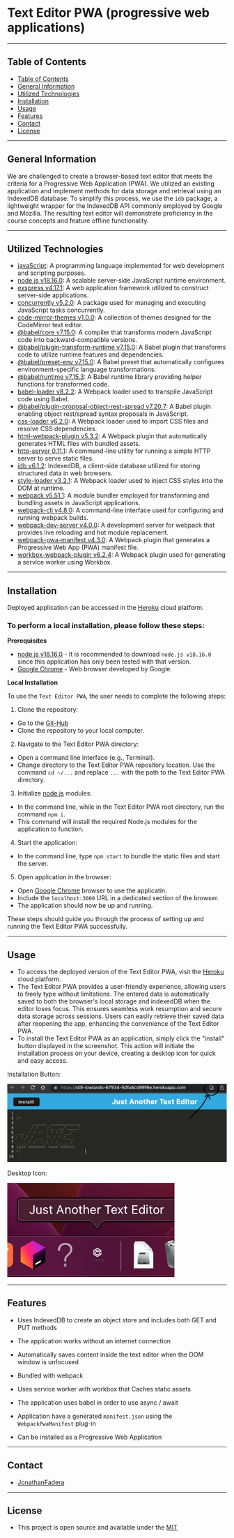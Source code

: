 # Text Editor PWA (progressive web applications)
---
## Table of Contents

  - [Table of Contents](#table-of-contents)
  - [General Information](#general-information)
  - [Utilized Technologies](#utilized-technologies)
  - [Installation](#installation)
  - [Usage](#usage)
  - [Features](#features)
  - [Contact](#contact)
  - [License](#license)

---
## General Information 

We are challenged to create a browser-based text editor that meets the criteria for a Progressive Web Application (PWA). We utilized an existing application and implement methods for data storage and retrieval using an IndexedDB database. To simplify this process, we use the `idb` package, a lightweight wrapper for the IndexedDB API commonly employed by Google and Mozilla. The resulting text editor will demonstrate proficiency in the course concepts and feature offline functionality.
 
---
## Utilized Technologies

- [javaScript](https://developer.mozilla.org/en-US/docs/Learn/JavaScript/First_steps/What_is_JavaScript): A programming language implemented for web development and scripting purposes.
- [node.js v18.16.0](https://nodejs.org/en): A scalable server-side JavaScript runtime environment.
- [exspress v4.17.1](https://www.npmjs.com/package/express): A web application framework utilized to construct server-side applications.
- [concurrently v5.2.0](https://www.npmjs.com/package/concurrently): A package used for managing and executing JavaScript tasks concurrently.
- [code-mirror-themes v1.0.0](https://www.npmjs.com/package/code-mirror-themes): A collection of themes designed for the CodeMirror text editor.
- [@babel/core v7.15.0](https://www.npmjs.com/package/@babel/core): A compiler that transforms modern JavaScript code into backward-compatible versions.
- [@babel/plugin-transform-runtime v7.15.0](https://www.npmjs.com/package/@babel/plugin-transform-runtime): A Babel plugin that transforms code to utilize runtime features and dependencies.
- [@babel/preset-env v7.15.0](https://www.npmjs.com/package/@babel/preset-env): A Babel preset that automatically configures environment-specific language transformations.
- [@babel/runtime v7.15.3](https://www.npmjs.com/package/@babel/runtime): A Babel runtime library providing helper functions for transformed code.
- [babel-loader v8.2.2](https://www.npmjs.com/package/babel-loader): A Webpack loader used to transpile JavaScript code using Babel.
- [@babel/plugin-proposal-object-rest-spread v7.20.7](https://www.npmjs.com/package/@babel/plugin-proposal-object-rest-spread): A Babel plugin enabling object rest/spread syntax proposals in JavaScript.
- [css-loader v6.2.0](https://www.npmjs.com/package/css-loader): A Webpack loader used to import CSS files and resolve CSS dependencies.
- [html-webpack-plugin v5.3.2](https://www.npmjs.com/package/html-webpack-plugin): A Webpack plugin that automatically generates HTML files with bundled assets.
- [http-server 0.11.1](https://www.npmjs.com/package/http-server): A command-line utility for running a simple HTTP server to serve static files.
- [idb v6.1.2](https://www.npmjs.com/package/idb): IndexedDB, a client-side database utilized for storing structured data in web browsers.
- [style-loader v3.2.1](https://www.npmjs.com/package/style-loader): A Webpack loader used to inject CSS styles into the DOM at runtime.
- [webpack v5.51.1](https://webpack.js.org/): A module bundler employed for transforming and bundling assets in JavaScript applications.
- [webpack-cli v4.8.0](https://www.npmjs.com/package/webpack-cli): A command-line interface used for configuring and running webpack builds.
- [webpack-dev-server v4.0.0](https://www.npmjs.com/package/webpack-dev-server): A development server for webpack that provides live reloading and hot module replacement.
- [webpack-pwa-manifest v4.3.0](https://www.npmjs.com/package/webpack-pwa-manifest): A Webpack plugin that generates a Progressive Web App (PWA) manifest file.
- [workbox-webpack-plugin v6.2.4](https://www.npmjs.com/package/workbox-webpack-plugin): A Webpack plugin used for generating a service worker using Workbox.

---
## Installation
Deployed application can be accessed in the [Heroku](https://still-lowlands-67934-50fa4cd99f6e.herokuapp.com/) cloud platform.

### To perform a local installation, please follow these steps:

**Prerequisites**

- [node.js v18.16.0](https://nodejs.org/en/) - It is recommended to download `node.js v18.16.0` since this application has only been tested with that version. 
- [Google Chrome](https://www.google.com/) - Web browser developed by Google.

**Local Installation**

To use the `Text Editor PWA`, the user needs to complete the following steps: 

1. Clone the repository:
  - Go to the [Git-Hub](https://github.com/JonathanFadera/text_editor_pwa)
  - Clone the repository to your local computer.
2. Navigate to the Text Editor PWA directory:
  - Open a command line interface (e.g., Terminal).
  - Change directory to the Text Editor PWA repository location. Use the command `cd ~/...` and replace `...` with the path to the Text Editor PWA directory.
3. Initialize [node.js](https://nodejs.org/en) modules:
  - In the command line, while in the Text Editor PWA root directory, run the command `npm i`.
  - This command will install the required Node.js modules for the application to function.
4. Start the application:
  - In the command line, type `npm start` to bundle the static files and start the server.
5. Open application in the browser:
  - Open [Google Chrome](https://www.google.com/) browser to use the applicatin. 
  - Include the `localhost:3000` URL in a dedicated section of the browser.
  - The application should now be up and running.

These steps should guide you through the process of setting up and running the Text Editor PWA successfully.

---
## Usage
- To access the deployed version of the Text Editor PWA, visit the [Heroku](https://still-lowlands-67934-50fa4cd99f6e.herokuapp.com/) cloud platform.
- The Text Editor PWA provides a user-friendly experience, allowing users to freely type without limitations. The entered data is automatically saved to both the browser's local storage and indexedDB when the editor loses focus. This ensures seamless work resumption and secure data storage across sessions. Users can easily retrieve their saved data after reopening the app, enhancing the convenience of the Text Editor PWA.
- To install the Text Editor PWA as an application, simply click the "install" button displayed in the screenshot. This action will initiate the installation process on your device, creating a desktop icon for quick and easy access.

Installation Button:

![Installation Button](/assets/images/install-button.png)

Desktop Icon:

![Desktop Icon](/assets/images/desktop-icon.png)

---
## Features
* Uses IndexedDB to create an object store and includes both GET and PUT methods

* The application works without an internet connection

* Automatically saves content inside the text editor when the DOM window is unfocused

* Bundled with webpack

* Uses service worker with workbox that Caches static assets

* The application uses babel in order to use async / await

* Application have a generated `manifest.json` using the `WebpackPwaManifest` plug-in

* Can be installed as a Progressive Web Application

---
## Contact
-  [JonathanFadera](https://github.com/JonathanFadera)
    
---
## License
- This project is open source and available under the [MIT](./LICENSE)
